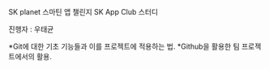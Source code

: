 SK planet 스마틴 앱 챌린지 
SK App Club 스터디 

진행자 : 우태균

*Git에 대한 기초 기능들과 이를 프로젝트에 적용하는 법.
*Github을 활용한 팀 프로젝트에서의 활용.
